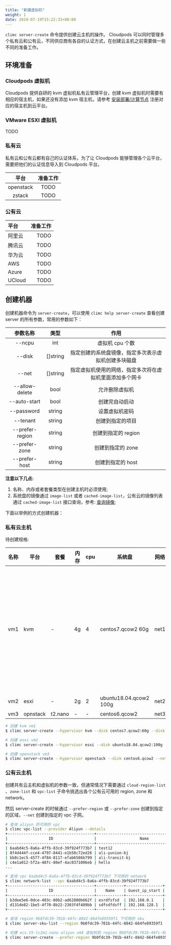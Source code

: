 ```yaml
---
title: "新建虚拟机"
weight: 1
date: 2019-07-19T15:22:33+08:00
---
```


`climc server-create` 命令提供创建云主机的操作。 Cloudpods 可以同时管理多个私有云和公有云，不同供应商有各自的认证方式，在创建云主机之前需要做一些不同的准备工作。


## 环境准备

### Cloudpods 虚拟机

Cloudpods 提供自研的 kvm 虚拟机私有云管理平台，创建 kvm 虚拟机时需要有相应的宿主机，如果还没有添加 kvm 宿主机，请参考 [安装部署/计算节点](../../../020_setup/host/) 注册对应的宿主机到云平台。

### VMware ESXI 虚拟机

TODO

### 私有云

私有云和公有云都有自己的认证体系，为了让 Cloudpods 能够管理各个云平台，需要把他们的认证信息导入到 Cloudpods 平台。

| 平台      | 准备工作 |
|:---------:|:--------:|
| openstack | TODO     |
| zstack    | TODO     |

### 公有云

| 平台   | 准备工作 |
|:-------|---------:|
| 阿里云 | TODO     |
| 腾讯云 | TODO     |
| 华为云 | TODO     |
| AWS    | TODO     |
| Azure  | TODO     |
| UCloud | TODO     |

## 创建机器

创建机器命令为 `server-create`，可以使用 `climc help server-create` 查看创建 server 的所有参数，常用的参数如下：

|     参数名称    |   类型   |                           作用                           |
|:---------------:|:--------:|:--------------------------------------------------------:|
|      --ncpu     |    int   |                      虚拟机 cpu 个数                     |
|      --disk     | []string |   指定创建的系统盘镜像，指定多次表示虚拟机创建多块磁盘   |
|      --net      | []string | 指定虚拟机使用的网络，指定多次将在虚拟机里面添加多个网卡 |
|  --allow-delete |   bool   |                      允许删除虚拟机                      |
|   --auto-start  |   bool   |                      创建完自动启动                      |
|    --password   |  string  |                      设置虚拟机密码                      |
|     --tenant    |  string  |                     创建到指定的项目                     |
| --prefer-region |  string  |                    创建到指定的 region                   |
|  --prefer-zone  |  string  |                     创建到指定的 zone                    |
|  --prefer-host  |  string  |                     创建到指定的 host                    |


**注意以下几点:**

1. 名称、内存或者套餐类型在创建主机时必须使用;
2. 系统盘的镜像通过 `image-list` 或者 `cached-image-list`，公有云的镜像列表通过 `cached-image-list` 接口查询，参考: [查询镜像](../../../060_onpremise/compute/image/query/);

下面以举例的方式创建机器：

### 私有云主机

待创建规格:

| 名称 | 平台     | 套餐    | 内存 | cpu | 系统盘                 | 网络 | 其他                                                                           |
|------|----------|---------|------|-----|------------------------|------|--------------------------------------------------------------------------------|
| vm1  | kvm      | -       | 4g   | 4   | centos7.qcow2 60g      | net1 | 2块数据盘， 一块100g ext4 挂载到 /opt，另外一块 50g xfs 挂载到 /data; 自动启动 |
| vm2  | esxi     | -       | 2g   | 2   | ubuntu18.04.qcow2 100g | net2 | 允许删除                                                                       |
| vm3  | opnstack | t2.nano | -    | -   | centos6.qcow2          | net3 | -                                                                              |

```bash
# 创建 kvm vm1
$ climc server-create --hypervisor kvm --disk centos7.qcow2:60g --disk 100g:ext4:/opt --disk 50g:xfs:/data --ncpu 4 --net net1 --auto-start vm1 4g

# 创建 esxi vm2
$ climc server-create --hypervisor esxi --disk ubuntu18.04.qcow2:100g --net net2 --ncpu 2 --allow-delete vm2 2g

# 创建 openstack vm3
$ climc server-create --hypervisor openstack --disk centos6.qcow2 --net net3 vm3 t2.nano
```

### 公有云主机

创建共有云主机和虚拟机的参数一致，但通常情况下需要通过 `cloud-region-list` 、`zone-list` 和 `vpc-list` 子命令挑选出各个公有云可用的 region, zone 和 network。

然后 server-create 的时候通过 `--prefer-region` 或 `--prefer-zone` 创建到指定的区域，`--net` 创建到指定的 vpc 子网。

```bash
# 查询 aliyun 的可用的 vpc
$ climc vpc-list --provider Aliyun --details
+--------------------------------------+-------------------------------------------+---------+-----------+--------------------------------------+------------+----------------+------------------------+
|                  ID                  |                   Name                    | Enabled |  Status   |            Cloudregion_Id            | Is_default |   Cidr_Block   |         Region         |
+--------------------------------------+-------------------------------------------+---------+-----------+--------------------------------------+------------+----------------+------------------------+
| 6aabd4c5-8a6a-4ffb-83cd-39f924f773b7 | test12                                    | false   | available | 9b0fdc39-701b-44fc-8842-664fe89359f1 | false      | 192.168.0.0/16 | 阿里云 华北2（北京）   |
| 8f4d444f-cce4-4797-8441-e1b58c72ed26 | ali-yunion-bj                             | false   | available | 9b0fdc39-701b-44fc-8842-664fe89359f1 | true       | 172.17.0.0/16  | 阿里云 华北2（北京）   |
| bb8c1ec5-4577-4f84-8117-efab6586b799 | ali-transit-bj                            | false   | available | 9b0fdc39-701b-44fc-8842-664fe89359f1 | false      | 10.0.0.0/8     | 阿里云 华北2（北京）   |
| c4e1a012-5f2a-48fc-80ef-4ac0371006eb | hello                                     | false   | available | dbbfea2f-8bf4-4676-8036-4ad6f6e6b1ea | false      | 10.0.0.0/8     | 阿里云 阿联酋（迪拜）  |
...

# 查询 vpc 6aabd4c5-8a6a-4ffb-83cd-39f924f773b7 下可用的 network
$ climc network-list --vpc 6aabd4c5-8a6a-4ffb-83cd-39f924f773b7
+--------------------------------------+------------+----------------+-----------------+---------------+--------------------------------------+-----------+--------------+-----------------+-------------+-----------+
|                  ID                  |    Name    | Guest_ip_start |  Guest_ip_end   | Guest_ip_mask |               wire_id                | is_public | public_scope |  guest_gateway  | server_type |  Status   |
+--------------------------------------+------------+----------------+-----------------+---------------+--------------------------------------+-----------+--------------+-----------------+-------------+-----------+
| b3dee5e6-0dce-403c-80b2-ad62880b662f | esrdfsfsd  | 192.168.0.1    | 192.168.127.252 | 17            | a421934d-9cb4-4163-85b9-ad0038e9cb89 | true      | system       | 192.168.127.254 | guest       | available |
| d131de82-1be5-4f70-8b22-2303f4f409bb | sdfsdfdsff | 192.168.128.1  | 192.168.255.252 | 17            | 8ccdbe42-0c62-456f-842d-bc279a5c2786 | true      | system       | 192.168.255.254 | guest       | available |
+--------------------------------------+------------+----------------+-----------------+---------------+--------------------------------------+-----------+--------------+-----------------+-------------+-----------+

# 查询 region 9b0fdc39-701b-44fc-8842-664fe89359f1 下可用的 sku
$ climc server-sku-list --region 9b0fdc39-701b-44fc-8842-664fe89359f1 --provider Aliyun

# 创建 ecs.t5-lc2m1.nano aliyun vm4 虚拟机到 region 9b0fdc39-701b-44fc-8842-664fe89359f1 的子网 b3dee5e6-0dce-403c-80b2-ad62880b662f
$ climc server-create --prefer-region 9b0fdc39-701b-44fc-8842-664fe89359f1 vm4 --hypervisor aliyun --net b3dee5e6-0dce-403c-80b2-ad62880b662f vm4 ecs.t5-lc2m1.nano
```
